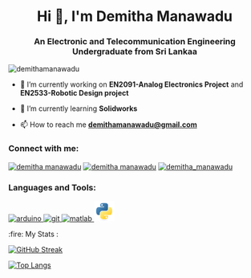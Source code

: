 <h1 align="center">Hi 👋, I'm Demitha Manawadu</h1>
<h3 align="center">An Electronic and Telecommunication Engineering Undergraduate from Sri Lankaa</h3>

<p align="left"> <img src="https://komarev.com/ghpvc/?username=demithamanawadu&label=Profile%20views&color=0e75b6&style=flat" alt="demithamanawadu" /> </p>

- 🔭 I’m currently working on **EN2091-Analog Electronics Project** and **EN2533-Robotic Design project**
- 🌱 I’m currently learning **Solidworks**

- 📫 How to reach me **demithamanawadu@gmail.com**

<h3 align="left">Connect with me:</h3>
<p align="left">
<a href="https://linkedin.com/in/demitha manawadu" target="blank"><img align="center" src="https://raw.githubusercontent.com/rahuldkjain/github-profile-readme-generator/master/src/images/icons/Social/linked-in-alt.svg" alt="demitha manawadu" height="30" width="40" /></a>
<a href="https://fb.com/demitha manawadu" target="blank"><img align="center" src="https://raw.githubusercontent.com/rahuldkjain/github-profile-readme-generator/master/src/images/icons/Social/facebook.svg" alt="demitha manawadu" height="30" width="40" /></a>
<a href="https://instagram.com/demitha_manawadu" target="blank"><img align="center" src="https://raw.githubusercontent.com/rahuldkjain/github-profile-readme-generator/master/src/images/icons/Social/instagram.svg" alt="demitha_manawadu" height="30" width="40" /></a>
</p>

<h3 align="left">Languages and Tools:</h3>
<p align="left"> <a href="https://www.arduino.cc/" target="_blank" rel="noreferrer"> <img src="https://cdn.worldvectorlogo.com/logos/arduino-1.svg" alt="arduino" width="40" height="40"/> </a> <a href="https://git-scm.com/" target="_blank" rel="noreferrer"> <img src="https://www.vectorlogo.zone/logos/git-scm/git-scm-icon.svg" alt="git" width="40" height="40"/> </a> <a href="https://www.mathworks.com/" target="_blank" rel="noreferrer"> <img src="https://upload.wikimedia.org/wikipedia/commons/2/21/Matlab_Logo.png" alt="matlab" width="40" height="40"/> </a> <a href="https://www.python.org" target="_blank" rel="noreferrer"> <img src="https://raw.githubusercontent.com/devicons/devicon/master/icons/python/python-original.svg" alt="python" width="40" height="40"/> </a> </p>
:fire: My Stats :

[![GitHub Streak](http://github-readme-streak-stats.herokuapp.com?user=Demitha-Manawadu&theme=dark&background=000000)](https://git.io/streak-stats)

[![Top Langs](https://github-readme-stats.vercel.app/api/top-langs/?username=Demitha-Manawadu&layout=compact&theme=vision-friendly-dark)](https://github.com/anuraghazra/github-readme-stats)
